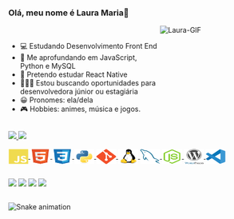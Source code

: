 ### Olá, meu nome é Laura Maria👋

<div>
  <img align="right" alt="Laura-GIF"  height="200" width="200" src="https://cdn.discordapp.com/attachments/694355177641345094/871793777864507432/GIF_GITHUB_3.gif">
</div>
<br>

- 💻 Estudando Desenvolvimento Front End
- 🧠 Me aprofundando em JavaScript, Python e MySQL
- 🚀 Pretendo estudar React Native
- 👩🏽‍💼 Estou buscando oportunidades para desenvolvedora júnior ou estagiária
- 😀 Pronomes: ela/dela
- 🎮 Hobbies: animes, música e jogos.


##

<div>
  <a href="https://github.com/LauraBasic">
  <img height="180em" src="https://github-readme-stats.vercel.app/api?username=LauraBasic&show_icons=true&theme=dark&include_all_commits=true&count_private=true"/>
  <img height="180em" src="https://github-readme-stats.vercel.app/api/top-langs/?username=LauraBasic&layout=compact&langs_count=7&theme=dark"/>
</div>
 
<div style="display: inline_block"><br>
  <img align="center" alt="Laura-Js" height="30" width="40" src="https://raw.githubusercontent.com/devicons/devicon/master/icons/javascript/javascript-plain.svg">
  <img align="center" alt="Laura-HTML" height="30" width="40" src="https://raw.githubusercontent.com/devicons/devicon/master/icons/html5/html5-original.svg">
  <img align="center" alt="Laura-CSS" height="30" width="40" src="https://raw.githubusercontent.com/devicons/devicon/master/icons/css3/css3-original.svg">
  <img align="center" alt="Laura-Python" height="30" width="40" src="https://raw.githubusercontent.com/devicons/devicon/master/icons/python/python-original.svg">
  <img align="center" alt="Laura-Git" height="30" width="40" src="https://raw.githubusercontent.com/devicons/devicon/master/icons/git/git-original.svg">
  <img align="center" alt="Laura-Linux" height="30" width="40" src="https://raw.githubusercontent.com/devicons/devicon/master/icons/linux/linux-original.svg"> 
  <img align="center" alt="Laura-mysql" height="30" width="40" src="https://raw.githubusercontent.com/devicons/devicon/master/icons/mysql/mysql-original.svg">
  <img align="center" alt="Laura-Node" height="30" width="40" src="https://raw.githubusercontent.com/devicons/devicon/master/icons/nodejs/nodejs-original.svg"> 
  <img align="center" alt="Laura-wordpress" height="30" width="40" src="https://raw.githubusercontent.com/devicons/devicon/master/icons/wordpress/wordpress-original.svg">
  <img align="center" alt="Laura-vscode" height="30" width="40" src="https://raw.githubusercontent.com/devicons/devicon/master/icons/vscode/vscode-original.svg"> 
</div>

 
  ## 
  
  <a href="https://www.instagram.com/lauraalves.js/" target="_blank"><img src="https://img.shields.io/badge/-Instagram-%23E4405F?style=for-the-badge&logo=instagram&logoColor=white" target="_blank"></a>
  <a href = "mailto:lauraalves2000@gmail.com"><img src="https://img.shields.io/badge/-Gmail-%23333?style=for-the-badge&logo=gmail&logoColor=white" target="_blank"></a>
  <a href="https://www.linkedin.com/in/laura-alves-21aa35153/" target="_blank"><img src="https://img.shields.io/badge/-LinkedIn-%230077B5?style=for-the-badge&logo=linkedin&logoColor=white" target="_blank"></a> 
  <a href = "https://twitter.com/laurabasicc" target="_blank"><img src="https://img.shields.io/badge/Twitter-1DA1F2?style=for-the-badge&logo=twitter&logoColor=white" target="_blank"></a>
  ##
  

  
![Snake animation](https://github.com/LauraBasic)
